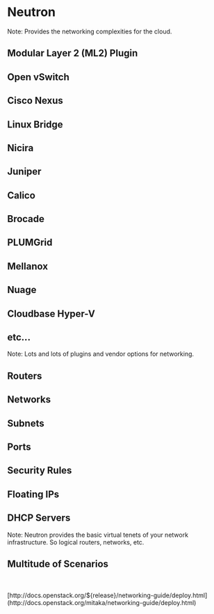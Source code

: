 # Neutron

Note: Provides the networking complexities for the cloud.


## Modular Layer 2 (ML2) Plugin
## Open vSwitch
## Cisco Nexus
## Linux Bridge
## Nicira
## Juniper
## Calico
## Brocade
## PLUMGrid
## Mellanox
## Nuage
## Cloudbase Hyper-V
## etc...

Note: Lots and lots of plugins and vendor options for networking.


## Routers
## Networks
## Subnets
## Ports
## Security Rules
## Floating IPs
## DHCP Servers

Note: Neutron provides the basic virtual tenets of your network infrastructure. So logical routers, networks, etc.


## Multitude of Scenarios

<br/>
<br/>
[http://docs.openstack.org/${release}/networking-guide/deploy.html](http://docs.openstack.org/mitaka/networking-guide/deploy.html)


<!-- .slide: data-background-image="images/scenario-classic-ovs-flow-ns2.png" data-background-size="contain" -->
